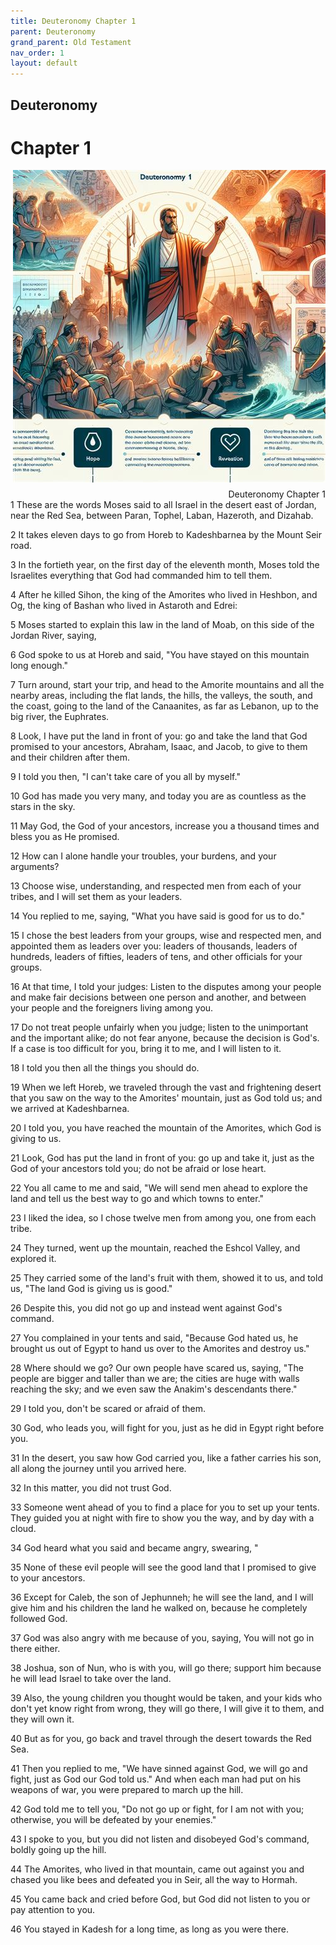 ```yaml
---
title: Deuteronomy Chapter 1
parent: Deuteronomy
grand_parent: Old Testament
nav_order: 1
layout: default
---
```


## Deuteronomy

# Chapter 1

<div style="clear: both; text-align: right;">
    <img src="/assets/Image/Deuteronomy/500/1.jpg" alt="Deuteronomy Chapter 1" class="chapter-image" style="max-width: 100%; height: auto; float: right; margin: 0 0 10px 10px; padding-left: 10%;">
    <figcaption style="font-size: 14px;">Deuteronomy Chapter 1</figcaption>
</div>
1 These are the words Moses said to all Israel in the desert east of Jordan, near the Red Sea, between Paran, Tophel, Laban, Hazeroth, and Dizahab.

2 It takes eleven days to go from Horeb to Kadeshbarnea by the Mount Seir road.

3 In the fortieth year, on the first day of the eleventh month, Moses told the Israelites everything that God had commanded him to tell them.

4 After he killed Sihon, the king of the Amorites who lived in Heshbon, and Og, the king of Bashan who lived in Astaroth and Edrei:

5 Moses started to explain this law in the land of Moab, on this side of the Jordan River, saying,

6 God spoke to us at Horeb and said, "You have stayed on this mountain long enough."

7 Turn around, start your trip, and head to the Amorite mountains and all the nearby areas, including the flat lands, the hills, the valleys, the south, and the coast, going to the land of the Canaanites, as far as Lebanon, up to the big river, the Euphrates.

8 Look, I have put the land in front of you: go and take the land that God promised to your ancestors, Abraham, Isaac, and Jacob, to give to them and their children after them.

9 I told you then, "I can't take care of you all by myself."

10 God has made you very many, and today you are as countless as the stars in the sky.

11 May God, the God of your ancestors, increase you a thousand times and bless you as He promised.

12 How can I alone handle your troubles, your burdens, and your arguments?

13 Choose wise, understanding, and respected men from each of your tribes, and I will set them as your leaders.

14 You replied to me, saying, "What you have said is good for us to do."

15 I chose the best leaders from your groups, wise and respected men, and appointed them as leaders over you: leaders of thousands, leaders of hundreds, leaders of fifties, leaders of tens, and other officials for your groups.

16 At that time, I told your judges: Listen to the disputes among your people and make fair decisions between one person and another, and between your people and the foreigners living among you.

17 Do not treat people unfairly when you judge; listen to the unimportant and the important alike; do not fear anyone, because the decision is God's. If a case is too difficult for you, bring it to me, and I will listen to it.

18 I told you then all the things you should do.

19 When we left Horeb, we traveled through the vast and frightening desert that you saw on the way to the Amorites' mountain, just as God told us; and we arrived at Kadeshbarnea.

20 I told you, you have reached the mountain of the Amorites, which God is giving to us.

21 Look, God has put the land in front of you: go up and take it, just as the God of your ancestors told you; do not be afraid or lose heart.

22 You all came to me and said, "We will send men ahead to explore the land and tell us the best way to go and which towns to enter."

23 I liked the idea, so I chose twelve men from among you, one from each tribe.

24 They turned, went up the mountain, reached the Eshcol Valley, and explored it.

25 They carried some of the land's fruit with them, showed it to us, and told us, "The land God is giving us is good."

26 Despite this, you did not go up and instead went against God's command.

27 You complained in your tents and said, "Because God hated us, he brought us out of Egypt to hand us over to the Amorites and destroy us."

28 Where should we go? Our own people have scared us, saying, "The people are bigger and taller than we are; the cities are huge with walls reaching the sky; and we even saw the Anakim's descendants there."

29 I told you, don't be scared or afraid of them.

30 God, who leads you, will fight for you, just as he did in Egypt right before you.

31 In the desert, you saw how God carried you, like a father carries his son, all along the journey until you arrived here.

32 In this matter, you did not trust God.

33 Someone went ahead of you to find a place for you to set up your tents. They guided you at night with fire to show you the way, and by day with a cloud.

34 God heard what you said and became angry, swearing, "

35 None of these evil people will see the good land that I promised to give to your ancestors.

36 Except for Caleb, the son of Jephunneh; he will see the land, and I will give him and his children the land he walked on, because he completely followed God.

37 God was also angry with me because of you, saying, You will not go in there either.

38 Joshua, son of Nun, who is with you, will go there; support him because he will lead Israel to take over the land.

39 Also, the young children you thought would be taken, and your kids who don't yet know right from wrong, they will go there, I will give it to them, and they will own it.

40 But as for you, go back and travel through the desert towards the Red Sea.

41 Then you replied to me, "We have sinned against God, we will go and fight, just as God our God told us." And when each man had put on his weapons of war, you were prepared to march up the hill.

42 God told me to tell you, "Do not go up or fight, for I am not with you; otherwise, you will be defeated by your enemies."

43 I spoke to you, but you did not listen and disobeyed God's command, boldly going up the hill.

44 The Amorites, who lived in that mountain, came out against you and chased you like bees and defeated you in Seir, all the way to Hormah.

45 You came back and cried before God, but God did not listen to you or pay attention to you.

46 You stayed in Kadesh for a long time, as long as you were there.


